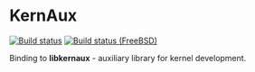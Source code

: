KernAux
=======

[![Build status](https://github.com/tailix/libkernaux/actions/workflows/ruby.yml/badge.svg)](https://github.com/tailix/libkernaux/actions/workflows/ruby.yml)
[![Build status (FreeBSD)](https://api.cirrus-ci.com/github/tailix/libkernaux.svg?task=ruby)](https://cirrus-ci.com/github/tailix/libkernaux)

Binding to **libkernaux** - auxiliary library for kernel development.
